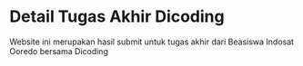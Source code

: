 # Detail Tugas Akhir Dicoding
Website ini merupakan hasil submit untuk tugas akhir dari Beasiswa Indosat Ooredo bersama Dicoding
